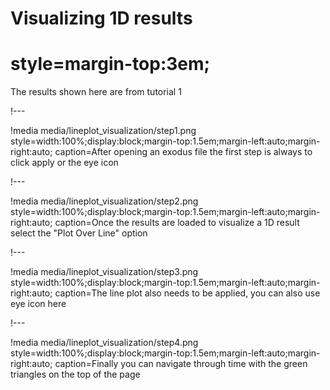 # Visualizing 1D results

# style=margin-top:3em;

The results shown here are from tutorial 1

!---

!media media/lineplot_visualization/step1.png
       style=width:100%;display:block;margin-top:1.5em;margin-left:auto;margin-right:auto;
       caption=After opening an exodus file the first step is always to click apply or the eye icon

!---

!media media/lineplot_visualization/step2.png
       style=width:100%;display:block;margin-top:1.5em;margin-left:auto;margin-right:auto;
       caption=Once the results are loaded to visualize a 1D result select the "Plot Over Line" option

!---

!media media/lineplot_visualization/step3.png
       style=width:100%;display:block;margin-top:1.5em;margin-left:auto;margin-right:auto;
       caption=The line plot also needs to be applied, you can also use eye icon here


!---

!media media/lineplot_visualization/step4.png
       style=width:100%;display:block;margin-top:1.5em;margin-left:auto;margin-right:auto;
       caption=Finally you can navigate through time with the green triangles on the top of the page
